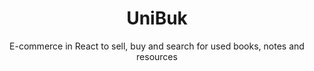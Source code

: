 ---
title: "UniBuk"
subtitle: "E-commerce in React to sell, buy and search for used books, notes and resources"
permalink: /UniBuk/
tags: Website React
redirect_to: https://github.com/Pappol/UniBuk
cover-photo: assets/img/UniBuk/UniBuk-cover.webp
---